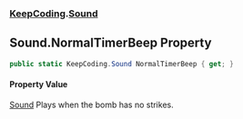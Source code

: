 ### [KeepCoding](KeepCoding.md 'KeepCoding').[Sound](KeepCoding_Sound.md 'KeepCoding.Sound')
## Sound.NormalTimerBeep Property
```csharp
public static KeepCoding.Sound NormalTimerBeep { get; }
```
#### Property Value
[Sound](KeepCoding_Sound.md 'KeepCoding.Sound')
Plays when the bomb has no strikes.  
